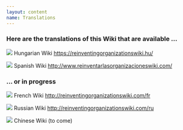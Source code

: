 ```yaml
---
layout: content
name: Translations
---
```

### Here are the translations of this Wiki that are available …

![](/media/flaghungary.ico)    Hungarian Wiki <https://reinventingorganizationswiki.hu/>

![](/media/flagspain.ico)    Spanish Wiki <http://www.reinventarlasorganizacioneswiki.com/>

### … or in progress

![](/media/flagfrance.ico)    French Wiki <http://reinventingorganizationswiki.com/fr>

![](/media/flagrussia.ico)    Russian Wiki <http://reinventingorganizationswiki.com/ru>

![](/media/flagchina.ico)    Chinese Wiki (to come)